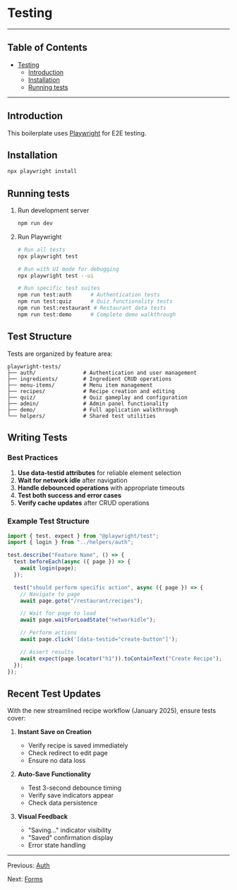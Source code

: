 # Testing

---

## Table of Contents <!-- omit in toc -->

- [Testing](#testing)
  - [Introduction](#introduction)
  - [Installation](#installation)
  - [Running tests](#running-tests)

---

## Introduction

This boilerplate uses [Playwright](https://playwright.dev/) for E2E testing.

## Installation

```bash
npx playwright install
```

## Running tests

1. Run development server

   ```bash
   npm run dev
   ```

2. Run Playwright

   ```bash
   # Run all tests
   npx playwright test

   # Run with UI mode for debugging
   npx playwright test --ui

   # Run specific test suites
   npm run test:auth      # Authentication tests
   npm run test:quiz      # Quiz functionality tests
   npm run test:restaurant # Restaurant data tests
   npm run test:demo      # Complete demo walkthrough
   ```

## Test Structure

Tests are organized by feature area:

```
playwright-tests/
├── auth/               # Authentication and user management
├── ingredients/        # Ingredient CRUD operations
├── menu-items/         # Menu item management
├── recipes/            # Recipe creation and editing
├── quiz/               # Quiz gameplay and configuration
├── admin/              # Admin panel functionality
├── demo/               # Full application walkthrough
└── helpers/            # Shared test utilities
```

## Writing Tests

### Best Practices

1. **Use data-testid attributes** for reliable element selection
2. **Wait for network idle** after navigation
3. **Handle debounced operations** with appropriate timeouts
4. **Test both success and error cases**
5. **Verify cache updates** after CRUD operations

### Example Test Structure

```typescript
import { test, expect } from "@playwright/test";
import { login } from "../helpers/auth";

test.describe("Feature Name", () => {
  test.beforeEach(async ({ page }) => {
    await login(page);
  });

  test("should perform specific action", async ({ page }) => {
    // Navigate to page
    await page.goto("/restaurant/recipes");

    // Wait for page to load
    await page.waitForLoadState("networkidle");

    // Perform actions
    await page.click('[data-testid="create-button"]');

    // Assert results
    await expect(page.locator("h1")).toContainText("Create Recipe");
  });
});
```

## Recent Test Updates

With the new streamlined recipe workflow (January 2025), ensure tests cover:

1. **Instant Save on Creation**

   - Verify recipe is saved immediately
   - Check redirect to edit page
   - Ensure no data loss

2. **Auto-Save Functionality**

   - Test 3-second debounce timing
   - Verify save indicators appear
   - Check data persistence

3. **Visual Feedback**
   - "Saving..." indicator visibility
   - "Saved" confirmation display
   - Error state handling

---

Previous: [Auth](auth.md)

Next: [Forms](forms.md)
